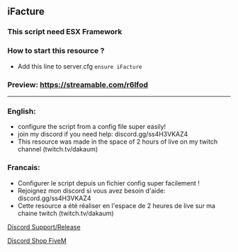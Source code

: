 ## iFacture

### This script need ESX Framework

### How to start this resource ?
- Add this line to server.cfg `ensure iFacture`

### Preview: https://streamable.com/r6lfod

____

### English:

- configure the script from a config file super easily!
- join my discord if you need help: discord.gg/ss4H3VKAZ4
- This resource was made in the space of 2 hours of live on my twitch channel (twitch.tv/dakaum)

### Francais:

- Configurer le script depuis un fichier config super facilement !
- Rejoignez mon discord si vous avez besoin d'aide: discord.gg/ss4H3VKAZ4
- Cette resource a été réaliser en l'espace de 2 heures de live sur ma chaine twitch (twitch.tv/dakaum)

[Discord Support/Release](https://discord.gg/EBfXQ94ewu)

[Discord Shop FiveM](https://discord.gg/mUmeeUsFcU)
